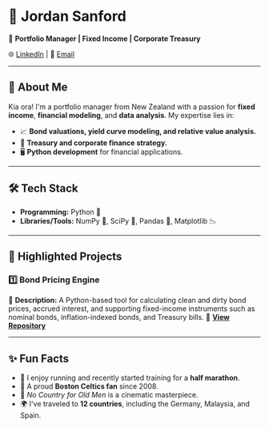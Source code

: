 # 💼 **Jordan Sanford**  
📍 **Portfolio Manager | Fixed Income | Corporate Treasury**  

🌐 [LinkedIn](https://linkedin.com/in/jordan-sanford-299010142/) | 📧 [Email](mailto:jordan.k.sanford@gmail.com)  

---

## 🚀 **About Me**  
Kia ora! I'm a portfolio manager from New Zealand with a passion for **fixed income**, **financial modeling**, and **data analysis**. My expertise lies in:  
- 📈 **Bond valuations, yield curve modeling, and relative value analysis.**  
- 🏦 **Treasury and corporate finance strategy.**  
- 🖥️ **Python development** for financial applications.  

---

## 🛠️ **Tech Stack**  
- **Programming:** Python 🐍  
- **Libraries/Tools:** NumPy 📐, SciPy 🔬, Pandas 🐼, Matplotlib 📉 

---

## 📂 **Highlighted Projects**  
### 1️⃣ **Bond Pricing Engine**  
📜 **Description:** A Python-based tool for calculating clean and dirty bond prices, accrued interest, and supporting fixed-income instruments such as nominal bonds, inflation-indexed bonds, and Treasury bills. 
🔗 **[View Repository](https://github.com/jsanford-dev/bond_pricing_engine)**  

---

## ✨ **Fun Facts**  
- 🏃 I enjoy running and recently started training for a **half marathon**.  
- 🏀 A proud **Boston Celtics fan** since 2008.  
- 🎥 *No Country for Old Men* is a cinematic masterpiece.  
- 🌍 I've traveled to **12 countries**, including the Germany, Malaysia, and Spain.

